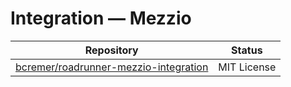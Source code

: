 # Integration — Mezzio

| Repository                                                                                        | Status      |
|---------------------------------------------------------------------------------------------------|-------------|
| [bcremer/roadrunner-mezzio-integration](https://github.com/bcremer/roadrunner-mezzio-integration) | MIT License |
